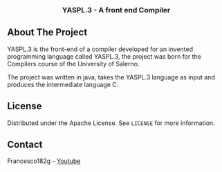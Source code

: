 <!-- PROJECT LOGO -->
<br />
<p align="center">
  <h3 align="center"> YASPL.3 - A front end Compiler</h3>

</p>


 
 <!-- ABOUT THE PROJECT -->
## About The Project


YASPL.3 is the front-end of a compiler developed for an invented programming language called YASPL.3, 
the project was born for the Compilers course of the University of Salerno.

The project was written in java, takes the YASPL.3 language as input and produces the intermediate language C.


<!-- LICENSE -->
## License

Distributed under the Apache License. See `LICENSE` for more information.

<!-- CONTACT -->
## Contact

Francesco182g - [Youtube](https://www.youtube.com/channel/UCWkHaKX3HwNzBiA2Fqo2dgQ/videos?view=0&sort=p&flow=grid&view_as=subscriber)



